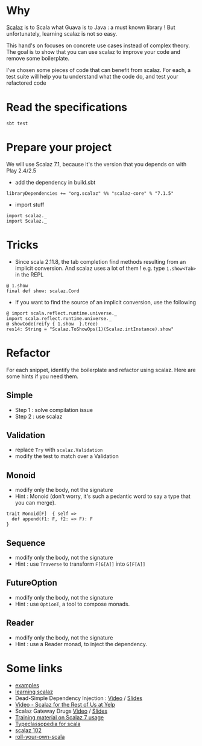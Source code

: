 # Why
[Scalaz](https://github.com/scalaz/scalaz) is to Scala what Guava is to Java : a must known library ! But unfortunately, learning scalaz is not so easy.


This hand's on focuses on concrete use cases instead of complex theory. The goal is to show that you can use scalaz to
improve your code and remove some boilerplate.

I've chosen some pieces of code that can benefit from scalaz. For each, a test suite will help you tu understand what the code do, and test your refactored code

# Read the specifications

```
sbt test
```

# Prepare your project

We will use Scalaz 7.1, because it's the version that you depends on with Play 2.4/2.5

- add the dependency in build.sbt

```
libraryDependencies += "org.scalaz" %% "scalaz-core" % "7.1.5"
```

- import stuff

```
import scalaz._
import Scalaz._
```

# Tricks

- Since scala 2.11.8, the tab completion find methods resulting from an implicit conversion. And scalaz uses a lot of them ! e.g. type `1.show<Tab>` in the REPL

```
@ 1.show
final def show: scalaz.Cord
```

- If you want to find the source of an implicit conversion, use the following

```
@ import scala.reflect.runtime.universe._
import scala.reflect.runtime.universe._
@ showCode(reify { 1.show  }.tree)
res14: String = "Scalaz.ToShowOps(1)(Scalaz.intInstance).show"
```

# Refactor

For each snippet, identify the boilerplate and refactor using scalaz. Here are some hints if you need them.

## Simple

- Step 1 : solve compilation issue
- Step 2 : use scalaz

## Validation

- replace `Try` with `scalaz.Validation`
- modify the test to match over a Validation

## Monoid

- modify only the body, not the signature
- Hint : Monoid (don't worry, it's such a pedantic word to say a type that you can merge).

```
trait Monoid[F]  { self =>
  def append(f1: F, f2: => F): F
}
```

## Sequence

- modify only the body, not the signature
- Hint : use `Traverse` to transform `F[G[A]]` into `G[F[A]]`

## FutureOption

- modify only the body, not the signature
- Hint : use `OptionT`, a tool to compose monads.

## Reader

- modify only the body, not the signature
- Hint : use a Reader monad, to inject the dependency.

# Some links

- [examples](https://github.com/scalaz/scalaz/tree/series/7.1.x/example/src/main/scala/scalaz/example)
- [learning scalaz](http://www.eed3si9n.com/learning-scalaz/)
- Dead-Simple Dependency Injection : [Video](https://www.youtube.com/watch?v=ZasXwtTRkio) /  [Slides](https://speakerdeck.com/marakana/dead-simple-dependency-injection-in-scala)
- [Video - Scalaz for the Rest of Us at Yelp](https://www.youtube.com/watch?v=kcfIH3GYXMI)
- Scalaz Gateway Drugs [Video](https://www.youtube.com/watch?v=BsC-11Baouw) / [Slides](http://slides.com/bwmcadams/scalaz-gateway-drugs#/)
- [Training material on Scalaz 7 usage](http://www.slideshare.net/mpilquist/scalaz-13068563)
- [Typeclassopedia for scala](http://typeclassopedia.bitbucket.org/)
- [scalaz 102](http://slides.com/coltfrederickson/scalaz-102-2-1#/)
- [roll-your-own-scala](https://meta.plasm.us/posts/2015/07/11/roll-your-own-scala/)